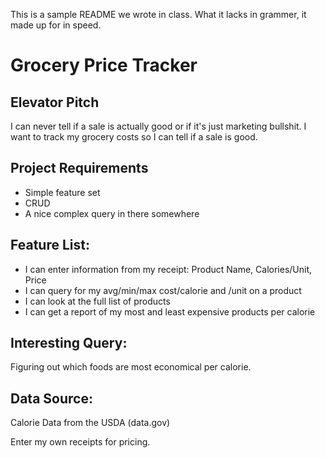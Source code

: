 This is a sample README we wrote in class. What it lacks in grammer, it made up for in speed.

# Grocery Price Tracker

## Elevator Pitch

I can never tell if a sale is actually good or if it's just marketing bullshit.  I want to track my grocery costs so I can tell if a sale is good.

## Project Requirements

  * Simple feature set
  * CRUD
  * A nice complex query in there somewhere

## Feature List:

   * I can enter information from my receipt: Product Name, Calories/Unit, Price
   * I can query for my avg/min/max cost/calorie and /unit on a product
   * I can look at the full list of products
   * I can get a report of my most and least expensive products per calorie

## Interesting Query:

Figuring out which foods are most economical per calorie.

## Data Source:

Calorie Data from the USDA (data.gov)

Enter my own receipts for pricing.
